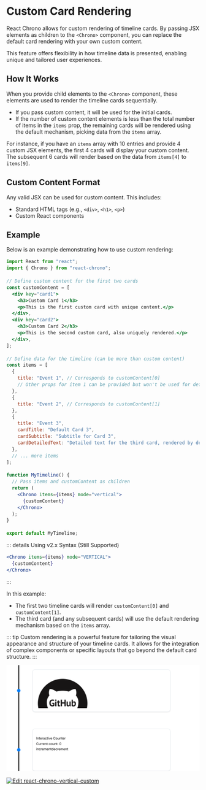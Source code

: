# Custom Card Rendering

React Chrono allows for custom rendering of timeline cards. By passing JSX elements as children to the `<Chrono>` component, you can replace the default card rendering with your own custom content.

This feature offers flexibility in how timeline data is presented, enabling unique and tailored user experiences.

## How It Works

When you provide child elements to the `<Chrono>` component, these elements are used to render the timeline cards sequentially.

-   If you pass custom content, it will be used for the initial cards.
-   If the number of custom content elements is less than the total number of items in the `items` prop, the remaining cards will be rendered using the default mechanism, picking data from the `items` array.

For instance, if you have an `items` array with 10 entries and provide 4 custom JSX elements, the first 4 cards will display your custom content. The subsequent 6 cards will render based on the data from `items[4]` to `items[9]`.

## Custom Content Format

Any valid JSX can be used for custom content. This includes:

-   Standard HTML tags (e.g., `<div>`, `<h1>`, `<p>`)
-   Custom React components

## Example

Below is an example demonstrating how to use custom rendering:

```jsx
import React from "react";
import { Chrono } from "react-chrono";

// Define custom content for the first two cards
const customContent = [
  <div key="card1">
    <h3>Custom Card 1</h3>
    <p>This is the first custom card with unique content.</p>
  </div>,
  <div key="card2">
    <h3>Custom Card 2</h3>
    <p>This is the second custom card, also uniquely rendered.</p>
  </div>,
];

// Define data for the timeline (can be more than custom content)
const items = [
  {
    title: "Event 1", // Corresponds to customContent[0]
    // Other props for item 1 can be provided but won't be used for default rendering if custom content is present
  },
  {
    title: "Event 2", // Corresponds to customContent[1]
  },
  {
    title: "Event 3",
    cardTitle: "Default Card 3",
    cardSubtitle: "Subtitle for Card 3",
    cardDetailedText: "Detailed text for the third card, rendered by default.",
  },
  // ... more items
];

function MyTimeline() {
  // Pass items and customContent as children
  return (
    <Chrono items={items} mode="vertical">
      {customContent}
    </Chrono>
  );
}

export default MyTimeline;
```

::: details Using v2.x Syntax (Still Supported)
```jsx
<Chrono items={items} mode="VERTICAL">
  {customContent}
</Chrono>
```
:::

In this example:
- The first two timeline cards will render `customContent[0]` and `customContent[1]`.
- The third card (and any subsequent cards) will use the default rendering mechanism based on the `items` array.

::: tip
Custom rendering is a powerful feature for tailoring the visual appearance and structure of your timeline cards. It allows for the integration of complex components or specific layouts that go beyond the default card structure.
:::

![custom-content-basic](custom-content-basic.png)

[![Edit react-chrono-vertical-custom](https://codesandbox.io/static/img/play-codesandbox.svg)](https://codesandbox.io/s/react-chrono-vertical-custom-qepnm?fontsize=14&hidenavigation=1&theme=dark)
